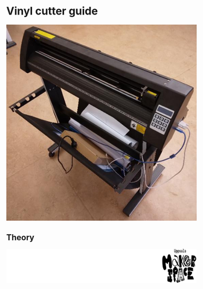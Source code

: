 # Vinyl cutter guide

![Our vinyl cutter](vevor_vinyl_cutter_isometric.jpg)

## Theory

![Uppsala Makerspace](2024_logo_Complex_Black_thumbnail.png)
